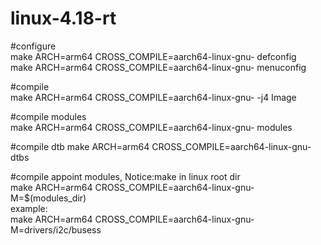 # linux-4.18-rt  

#configure  
make ARCH=arm64  CROSS_COMPILE=aarch64-linux-gnu-  defconfig  
make ARCH=arm64  CROSS_COMPILE=aarch64-linux-gnu-  menuconfig  

#compile  
make ARCH=arm64  CROSS_COMPILE=aarch64-linux-gnu-  -j4 Image  
  
#compile modules  
make ARCH=arm64  CROSS_COMPILE=aarch64-linux-gnu-  modules  
  
#compile dtb
make ARCH=arm64  CROSS_COMPILE=aarch64-linux-gnu-  dtbs  

#compile appoint modules, Notice:make in linux root dir   
make ARCH=arm64  CROSS_COMPILE=aarch64-linux-gnu-  M=$(modules_dir)  
example:  
make ARCH=arm64  CROSS_COMPILE=aarch64-linux-gnu-  M=drivers/i2c/busess  



